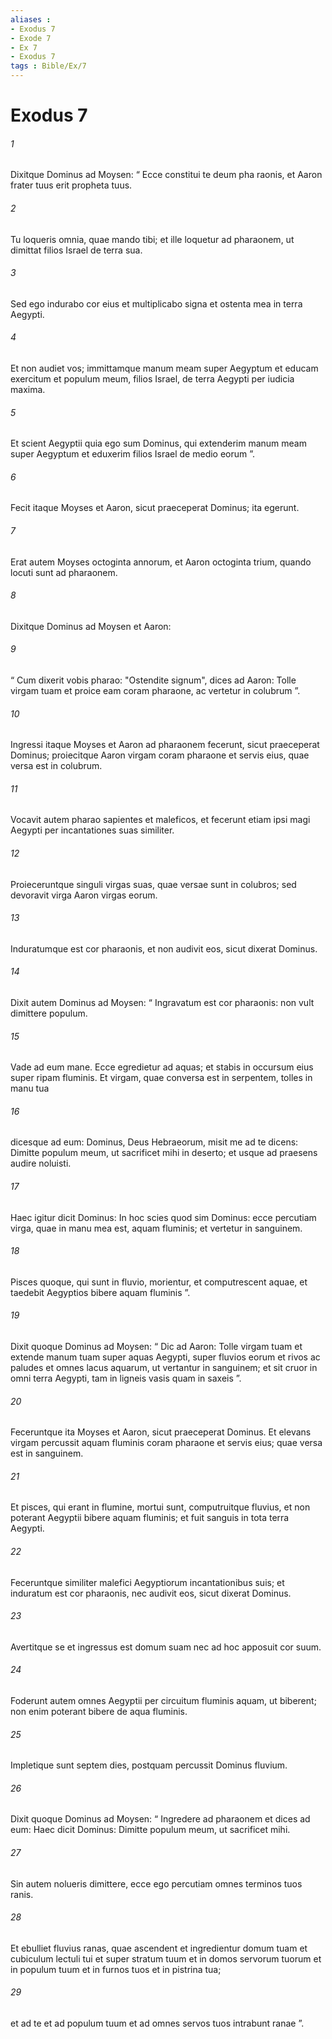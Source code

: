 ```yaml
---
aliases : 
- Exodus 7
- Exode 7
- Ex 7
- Exodus 7
tags : Bible/Ex/7
---
```


# Exodus 7

###### 1
Dixitque Dominus ad Moysen: “ Ecce constitui te deum pha raonis, et Aaron frater tuus erit propheta tuus. 
###### 2
Tu loqueris omnia, quae mando tibi; et ille loquetur ad pharaonem, ut dimittat filios Israel de terra sua. 
###### 3
Sed ego indurabo cor eius et multiplicabo signa et ostenta mea in terra Aegypti. 
###### 4
Et non audiet vos; immittamque manum meam super Aegyptum et educam exercitum et populum meum, filios Israel, de terra Aegypti per iudicia maxima. 
###### 5
Et scient Aegyptii quia ego sum Dominus, qui extenderim manum meam super Aegyptum et eduxerim filios Israel de medio eorum ”.
###### 6
Fecit itaque Moyses et Aaron, sicut praeceperat Dominus; ita egerunt. 
###### 7
Erat autem Moyses octoginta annorum, et Aaron octoginta trium, quando locuti sunt ad pharaonem.
###### 8
Dixitque Dominus ad Moysen et Aaron: 
###### 9
“ Cum dixerit vobis pharao: "Ostendite signum", dices ad Aaron: Tolle virgam tuam et proice eam coram pharaone, ac vertetur in colubrum ”. 
###### 10
Ingressi itaque Moyses et Aaron ad pharaonem fecerunt, sicut praeceperat Dominus; proiecitque Aaron virgam coram pharaone et servis eius, quae versa est in colubrum.
###### 11
Vocavit autem pharao sapientes et maleficos, et fecerunt etiam ipsi magi Aegypti per incantationes suas similiter. 
###### 12
Proieceruntque singuli virgas suas, quae versae sunt in colubros; sed devoravit virga Aaron virgas eorum. 
###### 13
Induratumque est cor pharaonis, et non audivit eos, sicut dixerat Dominus.
###### 14
Dixit autem Dominus ad Moysen: “ Ingravatum est cor pharaonis: non vult dimittere populum. 
###### 15
Vade ad eum mane. Ecce egredietur ad aquas; et stabis in occursum eius super ripam fluminis. Et virgam, quae conversa est in serpentem, tolles in manu tua 
###### 16
dicesque ad eum: Dominus, Deus Hebraeorum, misit me ad te dicens: Dimitte populum meum, ut sacrificet mihi in deserto; et usque ad praesens audire noluisti. 
###### 17
Haec igitur dicit Dominus: In hoc scies quod sim Dominus: ecce percutiam virga, quae in manu mea est, aquam fluminis; et vertetur in sanguinem. 
###### 18
Pisces quoque, qui sunt in fluvio, morientur, et computrescent aquae, et taedebit Aegyptios bibere aquam fluminis ”.
###### 19
Dixit quoque Dominus ad Moysen: “ Dic ad Aaron: Tolle virgam tuam et extende manum tuam super aquas Aegypti, super fluvios eorum et rivos ac paludes et omnes lacus aquarum, ut vertantur in sanguinem; et sit cruor in omni terra Aegypti, tam in ligneis vasis quam in saxeis ”. 
###### 20
Feceruntque ita Moyses et Aaron, sicut praeceperat Dominus. Et elevans virgam percussit aquam fluminis coram pharaone et servis eius; quae versa est in sanguinem. 
###### 21
Et pisces, qui erant in flumine, mortui sunt, computruitque fluvius, et non poterant Aegyptii bibere aquam fluminis; et fuit sanguis in tota terra Aegypti.
###### 22
Feceruntque similiter malefici Aegyptiorum incantationibus suis; et induratum est cor pharaonis, nec audivit eos, sicut dixerat Dominus. 
###### 23
Avertitque se et ingressus est domum suam nec ad hoc apposuit cor suum. 
###### 24
Foderunt autem omnes Aegyptii per circuitum fluminis aquam, ut biberent; non enim poterant bibere de aqua fluminis. 
###### 25
Impletique sunt septem dies, postquam percussit Dominus fluvium.
###### 26
Dixit quoque Dominus ad Moysen: “ Ingredere ad pharaonem et dices ad eum: Haec dicit Dominus: Dimitte populum meum, ut sacrificet mihi. 
###### 27
Sin autem nolueris dimittere, ecce ego percutiam omnes terminos tuos ranis. 
###### 28
Et ebulliet fluvius ranas, quae ascendent et ingredientur domum tuam et cubiculum lectuli tui et super stratum tuum et in domos servorum tuorum et in populum tuum et in furnos tuos et in pistrina tua; 
###### 29
et ad te et ad populum tuum et ad omnes servos tuos intrabunt ranae ”.
